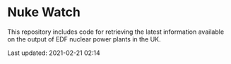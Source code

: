 # Nuke Watch

This repository includes code for retrieving the latest information available on the output of EDF nuclear power plants in the UK.

Last updated: 2021-02-21 02:14